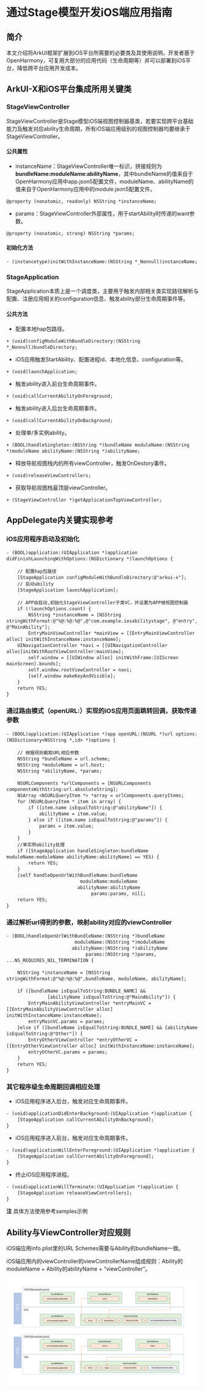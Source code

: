 # 通过Stage模型开发iOS端应用指南

## 简介

本文介绍将ArkUI框架扩展到iOS平台所需要的必要类及其使用说明，开发者基于OpenHarmony，可复用大部分的应用代码（生命周期等）并可以部署到iOS平台，降低跨平台应用开发成本。

## ArkUI-X和iOS平台集成所用关键类

### StageViewController

StageViewController是Stage模型iOS端视图控制器基类，若要实现跨平台基础能力及触发对应ability生命周期，所有iOS端应用级别的视图控制器均要继承于StageViewController。

#### 公共属性

* instanceName：StageViewController唯一标识，拼接规则为**bundleName:moduleName:abilityName**，其中bundleName的值来自于OpenHarmony应用中app.json5配置文件，moduleName、abilityName的值来自于OpenHarmony应用中的module.json5配置文件。

```objc
@property (nonatomic, readonly) NSString *instanceName;
```

* params：StageViewController外部属性，用于startAbility时传递的want参数。

```objc
@property (nonatomic, strong) NSString *params;
```

#### 初始化方法

```objc
- (instancetype)initWithInstanceName:(NSString *_Nonnull)instanceName;
```

### StageApplication

StageApplication本质上是一个调度类，主要用于触发内部相关类实现路径解析与配置、注册应用相关的configuration信息、触发ability部分生命周期事件等。

#### 公共方法

* 配置本地hap包路径。

```objc
+ (void)configModuleWithBundleDirectory:(NSString *_Nonnull)bundleDirectory;
```

* iOS应用触发StartAbility、配置进程id、本地化信息、configuration等。

```objc
+ (void)launchApplication;
```

* 触发ability进入前台生命周期事件。

```objc
+ (void)callCurrentAbilityOnForeground;
```

* 触发ability进入后台生命周期事件。

```objc
+ (void)callCurrentAbilityOnBackground;
```

* 处理单/多实例ability。

```objc
+ (BOOL)handleSingleton:(NSString *)bundleName moduleName:(NSString *)moduleName abilityName:(NSString *)abilityName;
```

* 释放导航视图栈内的所有viewController，触发OnDestory事件。

```objc
+ (void)releaseViewControllers;
```

* 获取导航视图栈最顶层viewController。

```objc
+ (StageViewController *)getApplicationTopViewController;
```

## AppDelegate内关键实现参考

### iOS应用程序启动及初始化

```objc
- (BOOL)application:(UIApplication *)application didFinishLaunchingWithOptions:(NSDictionary *)launchOptions {

    // 配置hap包路径
    [StageApplication configModuleWithBundleDirectory:@"arkui-x"];
    // 启动ability
    [StageApplication launchApplication];
    
    // APP自启动,初始化StageViewController子类VC，并设置为APP根视图控制器
    if (!launchOptions.count) { 
        NSString *instanceName = [NSString stringWithFormat:@"%@:%@:%@",@"com.example.iosabilitystage", @"entry", @"MainAbility"];
        EntryMainViewController *mainView = [[EntryMainViewController alloc] initWithInstanceName:instanceName];
    UINavigationController *navi = [[UINavigationController alloc]initWithRootViewController:mainView];
        self.window = [[UIWindow alloc] initWithFrame:[UIScreen mainScreen].bounds];
        self.window.rootViewController = navi;
        [self.window makeKeyAndVisible];
    }
    return YES;
}
```

### 通过路由模式（openURL:）实现的iOS应用页面跳转回调，获取传递参数

```objc
- (BOOL)application:(UIApplication *)app openURL:(NSURL *)url options:(NSDictionary<NSString *,id> *)options {

    // 根据规则截取URL相应参数
    NSString *bundleName = url.scheme;
    NSString *moduleName = url.host;
    NSString *abilityName, *params;

    NSURLComponents *urlComponents = [NSURLComponents componentsWithString:url.absoluteString];
    NSArray <NSURLQueryItem *> *array = urlComponents.queryItems;
    for (NSURLQueryItem * item in array) {
        if ([item.name isEqualToString:@"abilityName"]) {
            abilityName = item.value;
        } else if ([item.name isEqualToString:@"params"]) {
            params = item.value;
        }
    }
    //单实例ability处理
    if ([StageApplication handleSingleton:bundleName moduleName:moduleName abilityName:abilityName] == YES) {
        return YES;
    }
    [self handleOpenUrlWithBundleName:bundleName
                           moduleName:moduleName
                          abilityName:abilityName
                               params:params, nil];
    return YES;
}
```

### 通过解析url得到的参数，映射ability对应的viewController

```objc
- (BOOL)handleOpenUrlWithBundleName:(NSString *)bundleName
                         moduleName:(NSString *)moduleName
                        abilityName:(NSString *)abilityName
                             params:(NSString *)params, ...NS_REQUIRES_NIL_TERMINATION {
                             
    NSString *instanceName = [NSString stringWithFormat:@"%@:%@:%@",bundleName, moduleName, abilityName];
    
    if ([bundleName isEqualToString:BUNDLE_NAME] &&
               [abilityName isEqualToString:@"MainAbility"]) {
        EntryMainAbilityViewController *entryMainVC = [[EntryMainAbilityViewController alloc] initWithInstanceName:instanceName];
        entryMainVC.params = params;
    }else if ([bundleName isEqualToString:BUNDLE_NAME] && [abilityName isEqualToString:@"Other"]) {
        EntryOtherViewController *entryOtherVC = [[EntryOtherViewController alloc] initWithInstanceName:instanceName];
        entryOtherVC.params = params;
    }
    return YES;
}
```

### 其它程序级生命周期回调相应处理

* iOS应用程序进入后台，触发对应生命周期事件。

```objc
- (void)applicationDidEnterBackground:(UIApplication *)application {
    [StageApplication callCurrentAbilityOnBackground];
}
```

* iOS应用程序进入前台，触发对应生命周期事件。

```objc
- (void)applicationWillEnterForeground:(UIApplication *)application {
    [StageApplication callCurrentAbilityOnForeground];
}
```

* 终止iOS应用程序进程。

```objc
- (void)applicationWillTerminate:(UIApplication *)application {
    [StageApplication releaseViewControllers];
}
```

**注** 具体方法使用参考samples示例

## Ability与ViewController对应规则

iOS端应用info.plist里的URL Schemes需要与Ability的bundleName一致。

iOS端应用内的viewController的viewControllerName组成规则：Ability的moduleName + Ability的abilityName + “viewController”。

  ![stage_iOS](figures/StageiOS.png)